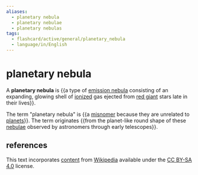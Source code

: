 ```yaml
---
aliases:
  - planetary nebula
  - planetary nebulae
  - planetary nebulas
tags:
  - flashcard/active/general/planetary_nebula
  - language/in/English
---
```


# planetary nebula

A __planetary nebula__ is {{a type of [emission nebula](emission%20nebula.md) consisting of an expanding, glowing shell of [ionized](ionization.md) gas ejected from [red giant](red%20giant.md) stars late in their lives}}. <!--SR:!2024-09-25,40,290-->

The term "planetary nebula" is {{a [misnomer](misnomer.md) because they are unrelated to [planets](planet.md)}}. The term originates {{from the planet-like round shape of these [nebulae](nebula.md) observed by astronomers through early telescopes}}. <!--SR:!2024-08-20,17,290!2024-10-14,58,310-->

## references

This text incorporates [content](https://en.wikipedia.org/wiki/planetary_nebula) from [Wikipedia](Wikipedia.md) available under the [CC BY-SA 4.0](https://creativecommons.org/licenses/by-sa/4.0/) license.
